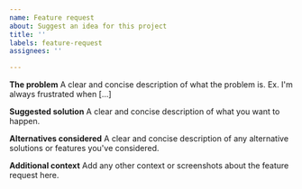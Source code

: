 ```yaml
---
name: Feature request
about: Suggest an idea for this project
title: ''
labels: feature-request
assignees: ''

---
```


**The problem**
A clear and concise description of what the problem is. Ex. I'm always frustrated when [...]

**Suggested solution**
A clear and concise description of what you want to happen.

**Alternatives considered**
A clear and concise description of any alternative solutions or features you've considered.

**Additional context**
Add any other context or screenshots about the feature request here.
